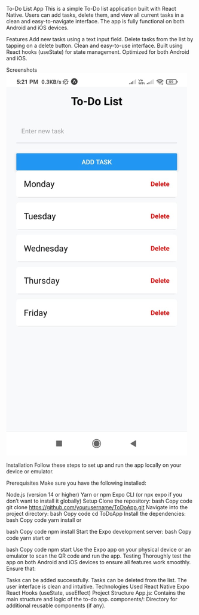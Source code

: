 To-Do List App
This is a simple To-Do list application built with React Native. Users can add tasks, delete them, and view all current tasks in a clean and easy-to-navigate interface. The app is fully functional on both Android and iOS devices.

Features
Add new tasks using a text input field.
Delete tasks from the list by tapping on a delete button.
Clean and easy-to-use interface.
Built using React hooks (useState) for state management.
Optimized for both Android and iOS.

Screenshots
![image alt](https://github.com/krishnamidathana/ToDoApp/blob/main/ToDoImg.jpg?raw=true)


Installation
Follow these steps to set up and run the app locally on your device or emulator.

Prerequisites
Make sure you have the following installed:

Node.js (version 14 or higher)
Yarn or npm
Expo CLI (or npx expo if you don’t want to install it globally)
Setup
Clone the repository:
bash
Copy code
git clone https://github.com/yourusername/ToDoApp.git
Navigate into the project directory:
bash
Copy code
cd ToDoApp
Install the dependencies:
bash
Copy code
yarn install
or

bash
Copy code
npm install
Start the Expo development server:
bash
Copy code
yarn start
or

bash
Copy code
npm start
Use the Expo app on your physical device or an emulator to scan the QR code and run the app.
Testing
Thoroughly test the app on both Android and iOS devices to ensure all features work smoothly. Ensure that:

Tasks can be added successfully.
Tasks can be deleted from the list.
The user interface is clean and intuitive.
Technologies Used
React Native
Expo
React Hooks (useState, useEffect)
Project Structure
App.js: Contains the main structure and logic of the to-do app.
components/: Directory for additional reusable components (if any).
